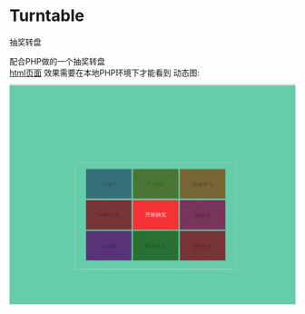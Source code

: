 # Turntable
抽奖转盘

配合PHP做的一个抽奖转盘
<br>
[html页面](http://erane.github.io/Turntable/) 效果需要在本地PHP环境下才能看到
动态图:
![image](https://github.com/Erane/Turntable/blob/master/game.gif)
